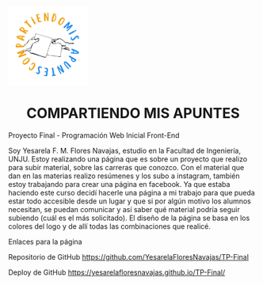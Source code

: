 <span><img src="./assets/img/logo.jpg" style= "height: 10rem" align="center"></span>

<h1 align="center"> COMPARTIENDO MIS APUNTES</h1>

Proyecto Final - Programación Web Inicial Front-End

Soy Yesarela F. M. Flores Navajas, estudio en la Facultad de Ingeniería, UNJU. Estoy realizando una página que es sobre un proyecto que realizo para subir material, sobre las carreras que conozco. 
Con el material que dan en las materias realizo resúmenes y los subo a instagram, también estoy trabajando para crear una página en facebook.
Ya que estaba haciendo este curso decidí hacerle una página a mi trabajo para que pueda estar todo accesible desde un lugar y que si por algún motivo los alumnos necesitan, se puedan comunicar y así saber qué material podría seguir subiendo (cuál es el más solicitado).
El diseño de la página se basa en los colores del logo y de allí todas las combinaciones que realicé.


Enlaces para la página

Repositorio de GitHub
https://github.com/YesarelaFloresNavajas/TP-Final


Deploy de GitHub
https://yesarelafloresnavajas.github.io/TP-Final/